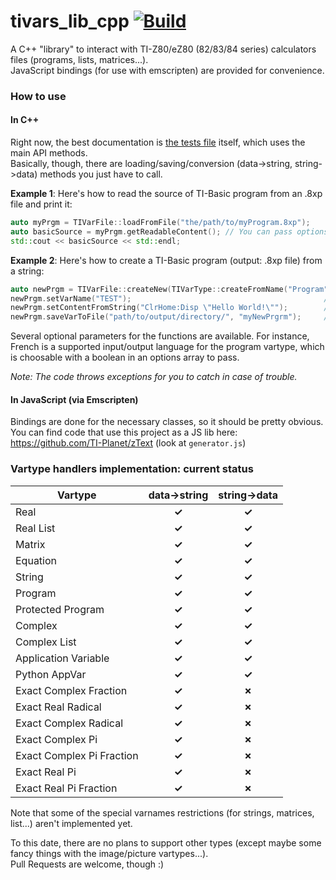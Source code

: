 # tivars_lib_cpp [![Build](https://github.com/adriweb/tivars_lib_cpp/actions/workflows/build.yml/badge.svg)](https://github.com/adriweb/tivars_lib_cpp/actions/workflows/build.yml)
A C++ "library" to interact with TI-Z80/eZ80 (82/83/84 series) calculators files (programs, lists, matrices...).  
JavaScript bindings (for use with emscripten) are provided for convenience.

### How to use

#### In C++

Right now, the best documentation is [the tests file](tests.cpp) itself, which uses the main API methods.  
Basically, though, there are loading/saving/conversion (data->string, string->data) methods you just have to call.

**Example 1**: Here's how to read the source of TI-Basic program from an .8xp file and print it:
```cpp
auto myPrgm = TIVarFile::loadFromFile("the/path/to/myProgram.8xp");
auto basicSource = myPrgm.getReadableContent(); // You can pass options like { {"reindent", true} }...
std::cout << basicSource << std::endl;
```
**Example 2**: Here's how to create a TI-Basic program (output: .8xp file) from a string:
```cpp
auto newPrgm = TIVarFile::createNew(TIVarType::createFromName("Program"));  // Create an empty "container" first
newPrgm.setVarName("TEST");                                           // (also an optional parameter above)
newPrgm.setContentFromString("ClrHome:Disp \"Hello World!\"");        // Set the var's content from a string
newPrgm.saveVarToFile("path/to/output/directory/", "myNewPrgrm");     // The extension is added automatically
```

Several optional parameters for the functions are available. For instance, French is a supported input/output language for the program vartype, which is choosable with a boolean in an options array to pass.

_Note: The code throws exceptions for you to catch in case of trouble._

#### In JavaScript (via Emscripten)

Bindings are done for the necessary classes, so it should be pretty obvious.  
You can find code that use this project as a JS lib here: https://github.com/TI-Planet/zText (look at `generator.js`)

### Vartype handlers implementation: current status

| Vartype                   | data->string | string->data |
|---------------------------|:------------:|:------------:|
| Real                      |     **✓**    |     **✓**    |
| Real List                 |     **✓**    |     **✓**    |
| Matrix                    |     **✓**    |     **✓**    |
| Equation                  |     **✓**    |     **✓**    |
| String                    |     **✓**    |     **✓**    |
| Program                   |     **✓**    |     **✓**    |
| Protected Program         |     **✓**    |     **✓**    |
| Complex                   |     **✓**    |     **✓**    |
| Complex List              |     **✓**    |     **✓**    |
| Application Variable      |     **✓**    |     **✓**    |
| Python AppVar             |     **✓**    |     **✓**    |
| Exact Complex Fraction    |     **✓**    |     **✗**    |
| Exact Real Radical        |     **✓**    |     **✗**    |
| Exact Complex Radical     |     **✓**    |     **✗**    |
| Exact Complex Pi          |     **✓**    |     **✗**    |
| Exact Complex Pi Fraction |     **✓**    |     **✗**    |
| Exact Real Pi             |     **✓**    |     **✗**    |
| Exact Real Pi Fraction    |     **✓**    |     **✗**    |

Note that some of the special varnames restrictions (for strings, matrices, list...) aren't implemented yet.

To this date, there are no plans to support other types (except maybe some fancy things with the image/picture vartypes...).  
Pull Requests are welcome, though :)
